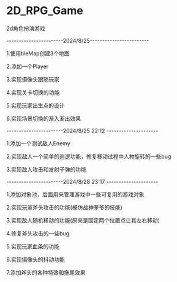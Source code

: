 # 2D_RPG_Game
2d角色扮演游戏

-----------------------2024/8/25------------------------

1.使用tileMap创建3个地图

2.添加一个Player

3.实现摄像头跟随玩家

4.实现关卡切换的功能

5.实现玩家出生点的设计

6.实现场景切换的渐入渐出效果

-----------------------2024/8/25  22:12 ---------------------

1.添加一个测试敌人Enemy

2.实现敌人一个简单的巡逻功能，修复移动过程中人物旋转的一些bug

3.实现敌人攻击和发射子弹的功能

-----------------------2024/8/28  23:17 ---------------------

1.添加对象池，后面用来管理游戏中一些可复用的游戏对象

2.实现玩家斧头攻击的功能(模仿战神奎爷的技能)

3.实现敌人随机移动的功能(原来是固定两个位置点让其左右移动)

4.修复斧头攻击的一些bug

5.实现玩家血条的功能

6.实现摄像头的抖动功能

7.添加斧头的各种特效和拖尾效果






